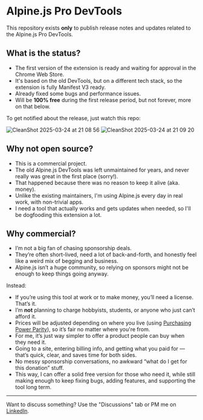 # Alpine.js Pro DevTools

This repository exists **only** to publish release notes and updates related to the Alpine.js Pro DevTools.

## What is the status?

- The first version of the extension is ready and waiting for approval in the Chrome Web Store.
- It's based on the old DevTools, but on a different tech stack, so the extension is fully Manifest V3 ready.
- Already fixed some bugs and performance issues.
- Will be **100% free** during the first release period, but not forever, more on that below.

To get notified about the release, just watch this repo:

![CleanShot 2025-03-24 at 21 08 56](https://github.com/user-attachments/assets/f171f279-a46e-4bec-b462-79ed7cb1a061)
![CleanShot 2025-03-24 at 21 09 20](https://github.com/user-attachments/assets/36a1f107-cd52-4ef7-b986-927053568770)


## Why not open source?

- This is a commercial project.
- The old Alpine.js DevTools was left unmaintained for years, and never really was great in the first place (sorry!).
- That happened because there was no reason to keep it alive (aka. money).
- Unlike the existing maintainers, I'm using Alpine.js every day in real work, with non-trivial apps.
- I need a tool that actually works and gets updates when needed, so I'll be dogfooding this extension a lot.

## Why commercial?

- I’m not a big fan of chasing sponsorship deals.
- They’re often short-lived, need a lot of back-and-forth, and honestly feel like a weird mix of begging and business.
- Alpine.js isn’t a huge community, so relying on sponsors might not be enough to keep things going anyway.

Instead:

- If you’re using this tool at work or to make money, you’ll need a license. That’s it.
- I’m **not** planning to charge hobbyists, students, or anyone who just can’t afford it.
- Prices will be adjusted depending on where you live (using [Purchasing Power Parity](https://en.wikipedia.org/wiki/Purchasing_power_parity)), so it’s fair no matter where you're from.
- For me, it’s just way simpler to offer a product people can buy when they need it.
- Going to a site, entering billing info, and getting what you paid for — that’s quick, clear, and saves time for both sides.
- No messy sponsorship conversations, no awkward “what do I get for this donation” stuff.
- This way, I can offer a solid free version for those who need it, while still making enough to keep fixing bugs, adding features, and supporting the tool long term.

---

Want to discuss something? Use the "Discussions" tab or PM me on [LinkedIn](https://www.linkedin.com/in/igloczek/).

